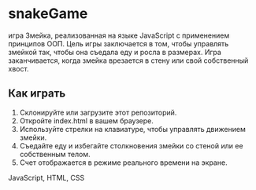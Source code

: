 # snakeGame

игра Змейка, реализованная на языке JavaScript с применением принципов ООП. Цель игры заключается в том, чтобы управлять змейкой так, чтобы она съедала еду и росла в размерах. Игра заканчивается, когда змейка врезается в стену или свой собственный хвост.

## Как играть

1. Склонируйте или загрузите этот репозиторий.
2. Откройте index.html в вашем браузере.
3. Используйте стрелки на клавиатуре, чтобы управлять движением змейки.
4. Съедайте еду и избегайте столкновения змейки со стеной или ее собственным телом.
5. Счет отображается в режиме реального времени на экране.

JavaScript, HTML, CSS
